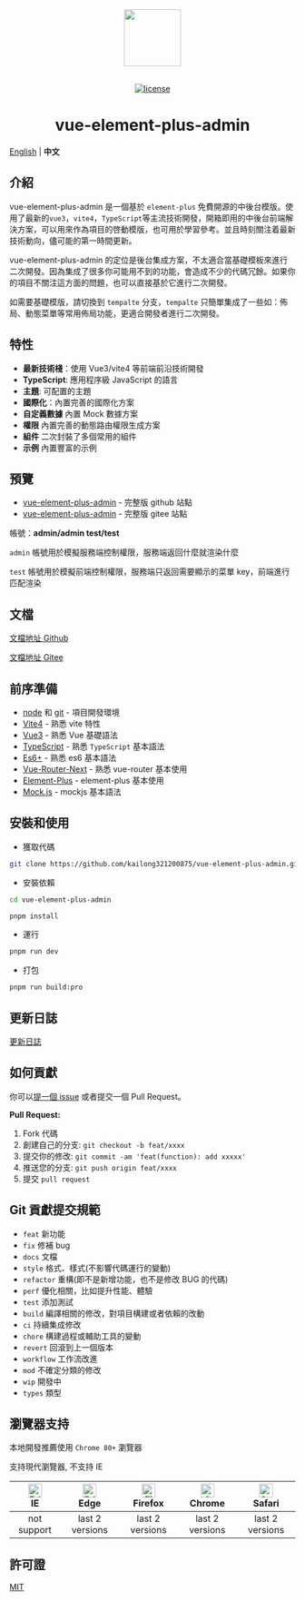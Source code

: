 <div align="center"> <a href="https://github.com/kailong321200875/vue-element-plus-admin"> <img width="100" src="./public/logo.png"> </a> <br> <br>

[![license](https://img.shields.io/github/license/kailong321200875/vue-element-plus-admin.svg)](LICENSE)

<h1>vue-element-plus-admin</h1>
</div>

[English](./README.md) | **中文**

## 介紹

vue-element-plus-admin 是一個基於 `element-plus` 免費開源的中後台模版。使用了最新的`vue3`，`vite4`，`TypeScript`等主流技術開發，開箱即用的中後台前端解決方案，可以用來作為項目的啓動模版，也可用於學習參考。並且時刻關注着最新技術動向，儘可能的第一時間更新。

vue-element-plus-admin 的定位是後台集成方案，不太適合當基礎模板來進行二次開發。因為集成了很多你可能用不到的功能，會造成不少的代碼冗餘。如果你的項目不關注這方面的問題，也可以直接基於它進行二次開發。

如需要基礎模版，請切換到 `tempalte` 分支，`tempalte` 只簡單集成了一些如：佈局、動態菜單等常用佈局功能，更適合開發者進行二次開發。

## 特性

- **最新技術棧**：使用 Vue3/vite4 等前端前沿技術開發
- **TypeScript**: 應用程序級 JavaScript 的語言
- **主題**: 可配置的主題
- **國際化**：內置完善的國際化方案
- **自定義數據** 內置 Mock 數據方案
- **權限** 內置完善的動態路由權限生成方案
- **組件** 二次封裝了多個常用的組件
- **示例** 內置豐富的示例

## 預覽

- [vue-element-plus-admin](https://element-plus-admin.cn/) - 完整版 github 站點
- [vue-element-plus-admin](https://kailong110120130.gitee.io/vue-element-plus-admin) - 完整版 gitee 站點

帳號：**admin/admin test/test**

`admin` 帳號用於模擬服務端控制權限，服務端返回什麼就渲染什麼

`test` 帳號用於模擬前端控制權限，服務端只返回需要顯示的菜單 key，前端進行匹配渲染

## 文檔

[文檔地址 Github](https://element-plus-admin-doc.cn/)

[文檔地址 Gitee](https://kailong110120130.gitee.io/vue-element-plus-admin-doc)

## 前序準備

- [node](http://nodejs.org/) 和 [git](https://git-scm.com/) - 項目開發環境
- [Vite4](https://vitejs.dev/) - 熟悉 vite 特性
- [Vue3](https://v3.vuejs.org/) - 熟悉 Vue 基礎語法
- [TypeScript](https://www.typescriptlang.org/) - 熟悉 `TypeScript` 基本語法
- [Es6+](http://es6.ruanyifeng.com/) - 熟悉 es6 基本語法
- [Vue-Router-Next](https://next.router.vuejs.org/) - 熟悉 vue-router 基本使用
- [Element-Plus](https://element-plus.org/) - element-plus 基本使用
- [Mock.js](https://github.com/nuysoft/Mock) - mockjs 基本語法

## 安裝和使用

- 獲取代碼

```bash
git clone https://github.com/kailong321200875/vue-element-plus-admin.git
```

- 安裝依賴

```bash
cd vue-element-plus-admin

pnpm install

```

- 運行

```bash
pnpm run dev
```

- 打包

```bash
pnpm run build:pro
```

## 更新日誌

[更新日誌](./CHANGELOG.md)

## 如何貢獻

你可以[提一個 issue](https://github.com/kailong321200875/vue-element-plus-admin/issues/new) 或者提交一個 Pull Request。

**Pull Request:**

1. Fork 代碼
2. 創建自己的分支: `git checkout -b feat/xxxx`
3. 提交你的修改: `git commit -am 'feat(function): add xxxxx'`
4. 推送您的分支: `git push origin feat/xxxx`
5. 提交 `pull request`

## Git 貢獻提交規範

- `feat` 新功能
- `fix` 修補 bug
- `docs` 文檔
- `style` 格式、樣式(不影響代碼運行的變動)
- `refactor` 重構(即不是新增功能，也不是修改 BUG 的代碼)
- `perf` 優化相關，比如提升性能、體驗
- `test` 添加測試
- `build` 編譯相關的修改，對項目構建或者依賴的改動
- `ci` 持續集成修改
- `chore` 構建過程或輔助工具的變動
- `revert` 回滾到上一個版本
- `workflow` 工作流改進
- `mod` 不確定分類的修改
- `wip` 開發中
- `types` 類型

## 瀏覽器支持

本地開發推薦使用 `Chrome 80+` 瀏覽器

支持現代瀏覽器, 不支持 IE

| [<img src="https://raw.githubusercontent.com/alrra/browser-logos/master/src/archive/internet-explorer_9-11/internet-explorer_9-11_48x48.png" alt=" Edge" width="24px" height="24px" />](http://godban.github.io/browsers-support-badges/)</br>IE | [<img src="https://raw.githubusercontent.com/alrra/browser-logos/master/src/edge/edge_48x48.png" alt=" Edge" width="24px" height="24px" />](http://godban.github.io/browsers-support-badges/)</br>Edge | [<img src="https://raw.githubusercontent.com/alrra/browser-logos/master/src/firefox/firefox_48x48.png" alt="Firefox" width="24px" height="24px" />](http://godban.github.io/browsers-support-badges/)</br>Firefox | [<img src="https://raw.githubusercontent.com/alrra/browser-logos/master/src/chrome/chrome_48x48.png" alt="Chrome" width="24px" height="24px" />](http://godban.github.io/browsers-support-badges/)</br>Chrome | [<img src="https://raw.githubusercontent.com/alrra/browser-logos/master/src/safari/safari_48x48.png" alt="Safari" width="24px" height="24px" />](http://godban.github.io/browsers-support-badges/)</br>Safari |
| :-: | :-: | :-: | :-: | :-: |
| not support | last 2 versions | last 2 versions | last 2 versions | last 2 versions |

## 許可證

[MIT](./LICENSE)
